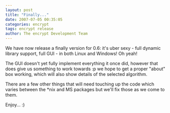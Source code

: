 ```yaml
---
layout: post
title: "Finally..."
date: 2007-07-05 00:35:05
categories: encrypt
tags: encrypt release
author: The encrypt Development Team
---
```

We have now release a finally version for 0.6: it's uber sexy - full dynamic library support, full GUI - in both Linux and Windows! Oh yeah!

The GUI doesn't yet fully implement everything it once did, however that does give us something to work towards :p we hope to get a proper "about" box working, which will also show details of the selected algorithm.

There are a few other things that will need touching up the code which varies between the *nix and MS packages but we'll fix those as we come to them.

Enjoy... :)
